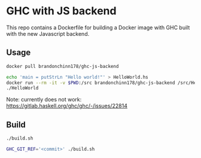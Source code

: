 # GHC with JS backend

This repo contains a Dockerfile for building a Docker image with GHC built with the new Javascript backend.

## Usage

```bash
docker pull brandonchinn178/ghc-js-backend

echo 'main = putStrLn "Hello world!"' > HelloWorld.hs
docker run --rm -it -v $PWD:/src brandonchinn178/ghc-js-backend /src/HelloWorld.hs
./HelloWorld
```

Note: currently does not work: https://gitlab.haskell.org/ghc/ghc/-/issues/22814

## Build

```bash
./build.sh

GHC_GIT_REF='<commit>' ./build.sh
```

